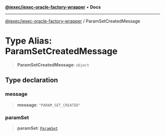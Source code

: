 [**@iexec/iexec-oracle-factory-wrapper**](../README.md) • **Docs**

***

[@iexec/iexec-oracle-factory-wrapper](../globals.md) / ParamSetCreatedMessage

# Type Alias: ParamSetCreatedMessage

> **ParamSetCreatedMessage**: `object`

## Type declaration

### message

> **message**: `"PARAM_SET_CREATED"`

### paramSet

> **paramSet**: [`ParamSet`](ParamSet.md)
